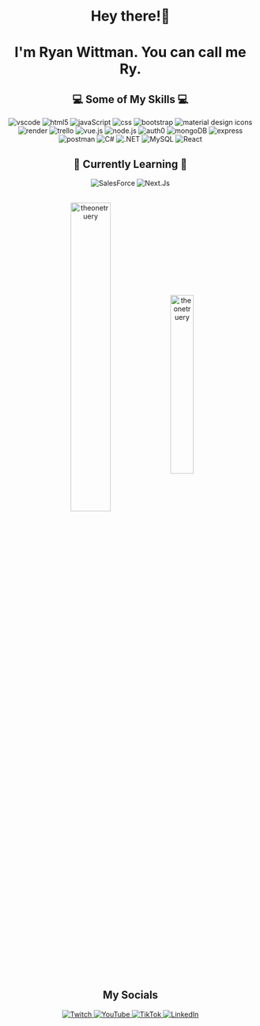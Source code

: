 <h1 align="center">
Hey there!👋
</h1>

<div align="center">
<h1>I'm Ryan Wittman. You can call me Ry.</h1>
</div>


<h2 align="center"> 💻 Some of My Skills 💻  </h2>

<div align="center">
<img src="https://img.shields.io/badge/Visual%20Studio%20Code-007ACC.svg?style=for-the-badge&logo=Visual-Studio-Code&logoColor=white" title="vscode"/>     
<img src="https://img.shields.io/badge/HTML5-E34F26.svg?style=for-the-badge&logo=HTML5&logoColor=white" title="html5"/> 
<img src="https://img.shields.io/badge/JavaScript-F7DF1E.svg?style=for-the-badge&logo=JavaScript&logoColor=black" title="javaScript"/> 
<img src="https://img.shields.io/badge/CSS3-1572B6.svg?style=for-the-badge&logo=CSS3&logoColor=white" title="css"/> 
<img src="https://img.shields.io/badge/Bootstrap-7952B3.svg?style=for-the-badge&logo=Bootstrap&logoColor=white" title="bootstrap"/> 
<img src="https://img.shields.io/badge/Material%20Design%20Icons-2196F3.svg?style=for-the-badge&logo=Material-Design-Icons&logoColor=white" title="material design icons"/> 
<img src="https://img.shields.io/badge/Render-46E3B7.svg?style=for-the-badge&logo=Render&logoColor=white" title="render"/> 
<img src="https://img.shields.io/badge/Trello-0052CC.svg?style=for-the-badge&logo=Trello&logoColor=white" title="trello"/> 
<img src="https://img.shields.io/badge/Vue.js-4FC08D.svg?style=for-the-badge&logo=vuedotjs&logoColor=white" title="vue.js"/> 
<img src="https://img.shields.io/badge/Node.js-339933.svg?style=for-the-badge&logo=nodedotjs&logoColor=white" title="node.js"/> 
<img src="https://img.shields.io/badge/Auth0-EB5424.svg?style=for-the-badge&logo=Auth0&logoColor=white" title="auth0"/>
<img src="https://img.shields.io/badge/MongoDB-47A248.svg?style=for-the-badge&logo=MongoDB&logoColor=white" title="mongoDB"/> 
<img src="https://img.shields.io/badge/Express-000000.svg?style=for-the-badge&logo=Express&logoColor=white" title="express"/> 
<img src="https://img.shields.io/badge/Postman-FF6C37.svg?style=for-the-badge&logo=Postman&logoColor=white" title="postman"/> 
<img src="https://img.shields.io/badge/C%20Sharp-239120.svg?style=for-the-badge&logo=C-Sharp&logoColor=white" title="C#"/> 
<img src="https://img.shields.io/badge/.NET-512BD4.svg?style=for-the-badge&logo=dotnet&logoColor=white" title=".NET"/> 
<img src="https://img.shields.io/badge/MySQL-4479A1.svg?style=for-the-badge&logo=MySQL&logoColor=white" title="MySQL"/>
<img src="https://img.shields.io/badge/React-61DAFB.svg?style=for-the-badge&logo=React&logoColor=black" title="React"/>
</div>

<h2 align="center">🧠 Currently Learning 📑</h2>

<div align="center">
<img src="https://img.shields.io/badge/Salesforce-00A1E0?style=for-the-badge&logo=Salesforce&logoColor=white" title="SalesForce"/>
<img src="https://img.shields.io/badge/Next.js-000000.svg?style=for-the-badge&logo=nextdotjs&logoColor=white" title="Next.Js"/>
</div>

<br/>

<div align="center">
<p><img align="center" src="https://github-readme-stats.vercel.app/api?username=theonetruery&show_icons=true&theme=dark&locale=en" alt="theonetruery" width="40%"/>&nbsp;&nbsp;<img align="center" src="https://github-readme-stats.vercel.app/api/top-langs?username=theonetruery&show_icons=true&theme=dark&locale=en&layout=compact&hide=CSS" alt="theonetruery" width="30.4%"/></p>
</div>

<div align="center">
 <h2>My Socials</h2>
 <div align="center">
  <a href="https://www.twitch.tv/TheOneTrueRy" target="_blank">
   <img src="https://img.shields.io/badge/Twitch-9146FF.svg?style=for-the-badge&logo=Twitch&logoColor=white" title="Twitch"/>
  </a>
  <a href="https://www.youtube.com/TheOneTrueRy" target="_blank">
   <img src="https://img.shields.io/badge/YouTube-FF0000.svg?style=for-the-badge&logo=YouTube&logoColor=white" title="YouTube"/>
  </a>
  <a href="https://www.tiktok.com/@theonetruery" target="_blank">
   <img src="https://img.shields.io/badge/TikTok-000000.svg?style=for-the-badge&logo=TikTok&logoColor=white" title="TikTok"/>
  </a>
  <a href="https://www.linkedin.com/in/theonetruery/" target="_blank">
   <img src="https://img.shields.io/badge/LinkedIn-0077B5?style=for-the-badge&logo=linkedin&logoColor=white" title="LinkedIn"/>
  </a>
 </div>
</div>
